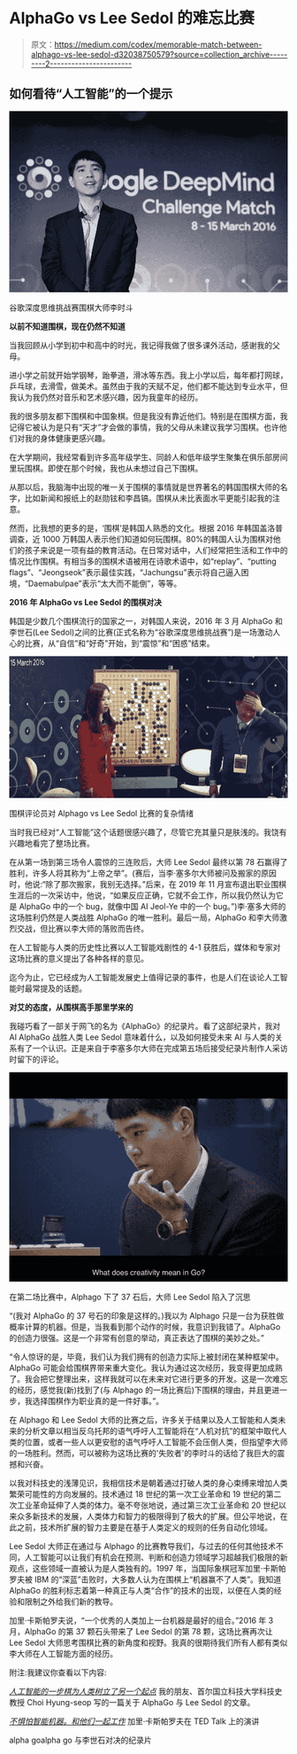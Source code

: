 # AlphaGo vs Lee Sedol 的难忘比赛

> 原文：<https://medium.com/codex/memorable-match-between-alphago-vs-lee-sedol-d32038750579?source=collection_archive---------2----------------------->

## 如何看待“人工智能”的一个提示

![](img/b4d6560b2f0d80c818152717b86e4478.png)

谷歌深度思维挑战赛围棋大师李时斗

**以前不知道围棋，现在仍然不知道**

当我回顾从小学到初中和高中的时光，我记得我做了很多课外活动，感谢我的父母。

进小学之前就开始学钢琴，跆拳道，滑冰等东西。我上小学以后，每年都打网球，乒乓球，去滑雪，做美术。虽然由于我的天赋不足，他们都不能达到专业水平，但我认为我仍然对音乐和艺术感兴趣，因为我童年的经历。

我的很多朋友都下围棋和中国象棋。但是我没有靠近他们。特别是在围棋方面，我记得它被认为是只有“天才”才会做的事情，我的父母从未建议我学习围棋。也许他们对我的身体健康更感兴趣。

在大学期间，我经常看到许多高年级学生、同龄人和低年级学生聚集在俱乐部房间里玩围棋。即使在那个时候，我也从未想过自己下围棋。

从那以后，我脑海中出现的唯一关于围棋的事情就是世界著名的韩国围棋大师的名字，比如新闻和报纸上的赵勋铉和李昌镐。围棋从未比表面水平更能引起我的注意。

然而，比我想的更多的是，‘围棋’是韩国人熟悉的文化。根据 2016 年韩国盖洛普调查，近 1000 万韩国人表示他们知道如何玩围棋。80%的韩国人认为围棋对他们的孩子来说是一项有益的教育活动。在日常对话中，人们经常把生活和工作中的情况比作围棋。有相当多的围棋术语被用在诗歌术语中，如“replay”、“putting flags”、“Jeongseok”表示最佳实践，“Jachungsu”表示将自己逼入困境，“Daemabulpae”表示“太大而不能倒”，等等。

**2016 年 AlphaGo vs Lee Sedol 的围棋对决**

韩国是少数几个围棋流行的国家之一，对韩国人来说，2016 年 3 月 AlphaGo 和李世石(Lee Sedol)之间的比赛(正式名称为“谷歌深度思维挑战赛”)是一场激动人心的比赛，从“自信”和“好奇”开始，到“震惊”和“困惑”结束。

![](img/656604b1c2c37d47025a2fd56f7983a7.png)

围棋评论员对 Alphago vs Lee Sedol 比赛的复杂情绪

当时我已经对“人工智能”这个话题很感兴趣了，尽管它充其量只是肤浅的。我饶有兴趣地看完了整场比赛。

在从第一场到第三场令人震惊的三连败后，大师 Lee Sedol 最终以第 78 石赢得了胜利，许多人将其称为“上帝之举”。(赛后，当李·塞多尔大师被问及搬家的原因时，他说:“除了那次搬家，我别无选择。”后来，在 2019 年 11 月宣布退出职业围棋生涯后的一次采访中，他说，“如果反应正确，它就不会工作，所以我仍然认为它是 AlphaGo 中的一个 bug，就像中国 AI Jeol-Ye 中的一个 bug。”)李·塞多大师的这场胜利仍然是人类战胜 AlphaGo 的唯一胜利。最后一局，AlphaGo 和李大师激烈交战，但比赛以李大师的落败而告终。

在人工智能与人类的历史性比赛以人工智能戏剧性的 4-1 获胜后，媒体和专家对这场比赛的意义提出了各种各样的意见。

迄今为止，它已经成为人工智能发展史上值得记录的事件，也是人们在谈论人工智能时最常提及的话题。

**对艾的态度，从围棋高手那里学来的**

我碰巧看了一部关于网飞的名为《AlphaGo》的纪录片。看了这部纪录片，我对 AI AlphaGo 战胜人类 Lee Sedol 意味着什么，以及如何接受未来 AI 与人类的关系有了一个认识。正是来自于李塞多尔大师在完成第五场后接受纪录片制作人采访时留下的评论。

![](img/d86f5074bfc1161cc89f01bc968ad8f2.png)

在第二场比赛中，Alphago 下了 37 石后，大师 Lee Sedol 陷入了沉思

“(我对 AlphaGo 的 37 号石的印象是这样的。)我以为 Alphago 只是一台为获胜做概率计算的机器。但是，当我看到那个动作的时候，我意识到我错了。AlphaGo 的创造力很强。这是一个非常有创意的举动，真正表达了围棋的美妙之处。”

“令人惊讶的是，毕竟，我们认为我们拥有的创造力实际上被封闭在某种框架中。AlphaGo 可能会给围棋界带来重大变化。我认为通过这次经历，我变得更加成熟了。我会把它整理出来，这样我就可以在未来对它进行更多的开发。这是一次难忘的经历，感觉我(新)找到了(与 Alphago 的一场比赛后)下围棋的理由，并且更进一步，我选择围棋作为职业真的是一件好事。”。

在 Alphago 和 Lee Sedol 大师的比赛之后，许多关于结果以及人工智能和人类未来的分析文章以相当反乌托邦的语气呼吁人工智能将在“人机对抗”的框架中取代人类的位置，或者一些人以更安慰的语气呼吁人工智能不会压倒人类，但指望李大师的一场胜利。然而，可以被称为这场比赛的'失败者'的李时斗的话给了我巨大的震撼和兴奋。

以我对科技史的浅薄见识，我相信技术是朝着通过打破人类的身心束缚来增加人类繁荣可能性的方向发展的。技术通过 18 世纪的第一次工业革命和 19 世纪的第二次工业革命延伸了人类的体力。毫不夸张地说，通过第三次工业革命和 20 世纪以来众多新技术的发展，人类体力和智力的极限得到了极大的扩展。但公平地说，在此之前，技术所扩展的智力主要是在基于人类定义的规则的任务自动化领域。

Lee Sedol 大师正在通过与 Alphago 的比赛教导我们，与过去的任何其他技术不同，人工智能可以让我们有机会在预测、判断和创造力领域学习超越我们极限的新观点，这些领域一直被认为是人类独有的。1997 年，当国际象棋冠军加里·卡斯帕罗夫被 IBM 的“深蓝”击败时，大多数人认为在围棋上“机器赢不了人类”。我知道 AlphaGo 的胜利标志着第一种真正与人类“合作”的技术的出现，以便在人类的经验和限制之外给我们新的教导。

加里·卡斯帕罗夫说，“一个优秀的人类加上一台机器是最好的组合。”2016 年 3 月，AlphaGo 的第 37 颗石头带来了 Lee Sedol 的第 78 颗，这场比赛再次让 Lee Sedol 大师思考围棋比赛的新角度和视野。我真的很期待我们所有人都有类似李大师在人工智能方面的经历。

附注:我建议你查看以下内容:

[*人工智能的一步棋为人类树立了另一个起点*](https://www.sedaily.com/NewsView/1YXV1BGB0K?fbclid=IwAR0u1BmCWZA2c5603lQpbx5JPIuyQ0SFuwj2b7sehXIMi3d1lJUWldVKpv8) 我的朋友、首尔国立科技大学科技史教授 Choi Hyung-seop 写的一篇关于 AlphaGo 与 Lee Sedol 的文章。

[*不惧怕智能机器。和他们一起工作*](https://www.ted.com/talks/garry_kasparov_don_t_fear_intelligent_machines_work_with_them#t-903689) 加里·卡斯帕罗夫在 TED Talk 上的演讲

alpha goalpha go 与李世石对决的纪录片